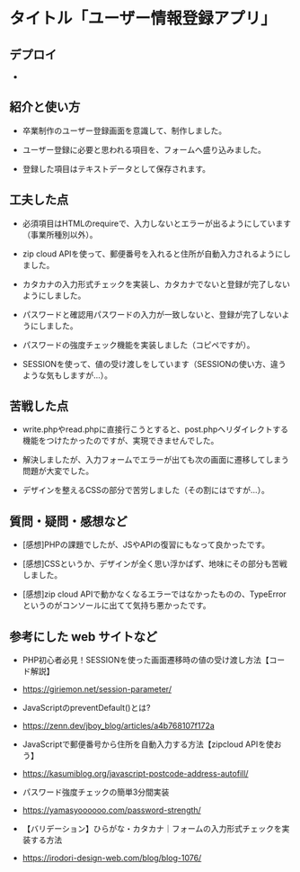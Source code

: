 # タイトル「ユーザー情報登録アプリ」

## デプロイ

  - 
 
## 紹介と使い方

  - 卒業制作のユーザー登録画面を意識して、制作しました。

  - ユーザー登録に必要と思われる項目を、フォームへ盛り込みました。

  - 登録した項目はテキストデータとして保存されます。

## 工夫した点

  - 必須項目はHTMLのrequireで、入力しないとエラーが出るようにしています（事業所種別以外）。

  - zip cloud APIを使って、郵便番号を入れると住所が自動入力されるようにしました。

  - カタカナの入力形式チェックを実装し、カタカナでないと登録が完了しないようにしました。

  - パスワードと確認用パスワードの入力が一致しないと、登録が完了しないようにしました。

  - パスワードの強度チェック機能を実装しました（コピペですが）。

  - SESSIONを使って、値の受け渡しをしています（SESSIONの使い方、違うような気もしますが…）。

## 苦戦した点

  - write.phpやread.phpに直接行こうとすると、post.phpへリダイレクトする機能をつけたかったのですが、実現できませんでした。

  - 解決しましたが、入力フォームでエラーが出ても次の画面に遷移してしまう問題が大変でした。

  - デザインを整えるCSSの部分で苦労しました（その割にはですが…）。

## 質問・疑問・感想など

  - [感想]PHPの課題でしたが、JSやAPIの復習にもなって良かったです。

  - [感想]CSSというか、デザインが全く思い浮かばず、地味にその部分も苦戦しました。

  - [感想]zip cloud APIで動かなくなるエラーではなかったものの、TypeErrorというのがコンソールに出てて気持ち悪かったです。

## 参考にした web サイトなど

  - PHP初心者必見！SESSIONを使った画面遷移時の値の受け渡し方法【コード解説】
  - https://giriemon.net/session-parameter/

  - JavaScriptのpreventDefault()とは?
  - https://zenn.dev/jboy_blog/articles/a4b768107f172a

  - JavaScriptで郵便番号から住所を自動入力する方法【zipcloud APIを使おう】
  - https://kasumiblog.org/javascript-postcode-address-autofill/

  - パスワード強度チェックの簡単3分間実装
  - https://yamasyoooooo.com/password-strength/

  - 【バリデーション】ひらがな・カタカナ｜フォームの入力形式チェックを実装する方法
  - https://irodori-design-web.com/blog/blog-1076/